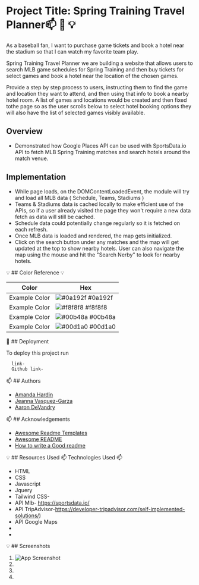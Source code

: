 
# Project Title: Spring Training Travel Planner📫 🚀 💡

As a baseball fan, I want to purchase game tickets and book a hotel near the stadium so that I can watch my favorite team play.

Spring Training Travel Planner we are building a website that allows users to search MLB game schedules for Spring Training and then buy tickets for select games and book a hotel near the location of the chosen games.

Provide a step by step process to users, instructing them to find the game and location they want to attend, and then using that info to book a nearby hotel room.
A list of games and locations would be created and then fixed tothe page so as the user scrolls below to select hotel booking options they will also have the list of selected games visibly available.

## Overview
- Demonstrated how Google Places API can be used with SportsData.io API to fetch MLB Spring Training matches and search hotels around the match venue.
## Implementation
- While page loads, on the DOMContentLoadedEvent, the module will try and load all MLB data ( Schedule, Teams, Stadiums )
- Teams & Stadiums data is cached locally to make efficient use of the APIs, so if a user already visited the page they won't require a new data fetch as data will still be cached.
- Schedule data could potentially change regularly so it is fetched on each refresh.
- Once MLB data is loaded and rendered, the map gets initialized.
- Click on the search button under any matches and the map will get updated at the top to show nearby hotels.
User can also navigate the map using the mouse and hit the "Search Nerby" to look for nearby hotels.


💡 ## Color Reference 💡

| Color             | Hex                                                                |
| ----------------- | ------------------------------------------------------------------ |
| Example Color | ![#0a192f](https://via.placeholder.com/10/0a192f?text=+) #0a192f |
| Example Color | ![#f8f8f8](https://via.placeholder.com/10/f8f8f8?text=+) #f8f8f8 |
| Example Color | ![#00b48a](https://via.placeholder.com/10/00b48a?text=+) #00b48a |
| Example Color | ![#00d1a0](https://via.placeholder.com/10/00b48a?text=+) #00d1a0 |


🚀 ## Deployment

To deploy this project run

```bash
  link- 
  Github link- 
```


📫 ## Authors

- [Amanda Hardin](https://www.github.com/AHardin77)
- [Jeanna Vasquez-Garza](https://www.github.com/octokatherine)
- [Aaron DeVandry](https://www.github.com/octokatherine)


📫 ## Acknowledgements

 - [Awesome Readme Templates](https://awesomeopensource.com/project/elangosundar/awesome-README-templates)
 - [Awesome README](https://github.com/matiassingers/awesome-readme)
 - [How to write a Good readme](https://bulldogjob.com/news/449-how-to-write-a-good-readme-for-your-github-project)


💡 ## Resources Used
📫 Technologies Used 📫
- HTML
- CSS
- Javascript
- Jquery
- Tailwind CSS- 
- API Mlb- https://sportsdata.io/ 
- API TripAdvisor-https://developer-tripadvisor.com/self-implemented-solutions/)
- API Google Maps
-
-
💡 ## Screenshots

1. ![App Screenshot](https://via.placeholder.com/468x300?text=App+Screenshot+Here)
2. 
3. 
4. 

